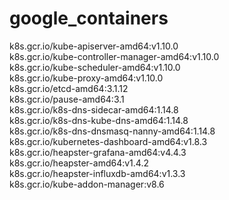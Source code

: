# google_containers
k8s.gcr.io/kube-apiserver-amd64:v1.10.0</br>
k8s.gcr.io/kube-controller-manager-amd64:v1.10.0</br>
k8s.gcr.io/kube-scheduler-amd64:v1.10.0</br>
k8s.gcr.io/kube-proxy-amd64:v1.10.0</br>
k8s.gcr.io/etcd-amd64:3.1.12</br>
k8s.gcr.io/pause-amd64:3.1</br>
k8s.gcr.io/k8s-dns-sidecar-amd64:1.14.8</br>
k8s.gcr.io/k8s-dns-kube-dns-amd64:1.14.8</br>
k8s.gcr.io/k8s-dns-dnsmasq-nanny-amd64:1.14.8</br>
k8s.gcr.io/kubernetes-dashboard-amd64:v1.8.3</br>
k8s.gcr.io/heapster-grafana-amd64:v4.4.3</br>
k8s.gcr.io/heapster-amd64:v1.4.2</br>
k8s.gcr.io/heapster-influxdb-amd64:v1.3.3</br>
k8s.gcr.io/kube-addon-manager:v8.6</br>
